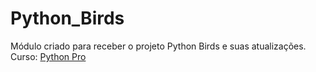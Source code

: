 # Python_Birds
Módulo criado para receber o projeto Python Birds e suas atualizações. 
Curso: [Python Pro](https://pythonpro.com.br/)


